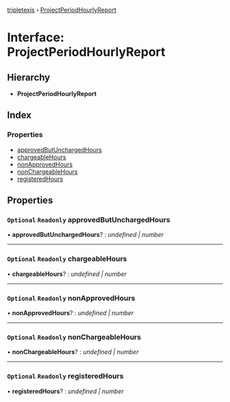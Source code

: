 [tripletexjs](../README.md) › [ProjectPeriodHourlyReport](projectperiodhourlyreport.md)

# Interface: ProjectPeriodHourlyReport

## Hierarchy

* **ProjectPeriodHourlyReport**

## Index

### Properties

* [approvedButUnchargedHours](projectperiodhourlyreport.md#optional-readonly-approvedbutunchargedhours)
* [chargeableHours](projectperiodhourlyreport.md#optional-readonly-chargeablehours)
* [nonApprovedHours](projectperiodhourlyreport.md#optional-readonly-nonapprovedhours)
* [nonChargeableHours](projectperiodhourlyreport.md#optional-readonly-nonchargeablehours)
* [registeredHours](projectperiodhourlyreport.md#optional-readonly-registeredhours)

## Properties

### `Optional` `Readonly` approvedButUnchargedHours

• **approvedButUnchargedHours**? : *undefined | number*

___

### `Optional` `Readonly` chargeableHours

• **chargeableHours**? : *undefined | number*

___

### `Optional` `Readonly` nonApprovedHours

• **nonApprovedHours**? : *undefined | number*

___

### `Optional` `Readonly` nonChargeableHours

• **nonChargeableHours**? : *undefined | number*

___

### `Optional` `Readonly` registeredHours

• **registeredHours**? : *undefined | number*
